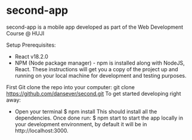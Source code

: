 # second-app
second-app is a mobile app developed as part of the Web Development Course @ HUJI

Setup
Prerequisites:

* React v18.2.0
* NPM (Node package manager) - npm is installed along with NodeJS, React.
These instructions will get you a copy of the project up and running on your local machine for development and testing purposes.

First Git clone the repo into your computer:
git clone https://github.com/dansever/second.git
To get started developing right away:
* Open your terminal
$ npm install
This should install all the dependencies.
Once done run:
$ npm start
to start the app locally in your development environment, by default it will be in http://localhost:3000.

